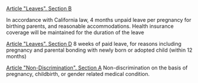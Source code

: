 [Article "Leaves". Section B](UCGrads.pdf#page=46&selection=34,0,50,66)

In accordance with California law, 4 months unpaid leave per pregnancy for birthing parents, and reasonable accommodations. Health insurance coverage will be maintained for the duration of the leave

[Article "Leaves". Section D](UCGrads.pdf#page=48&selection=37,0,48,46)
8 weeks of paid leave, for reasons including pregnancy and parental bonding with newly born or adopted child (within 12 months)

[Article "Non-Discrimination". Section A](UCGrads.pdf#page=53&selection=21,0,50,46)
Non-discrimination on the basis of pregnancy, childbirth, or gender related medical condition.

